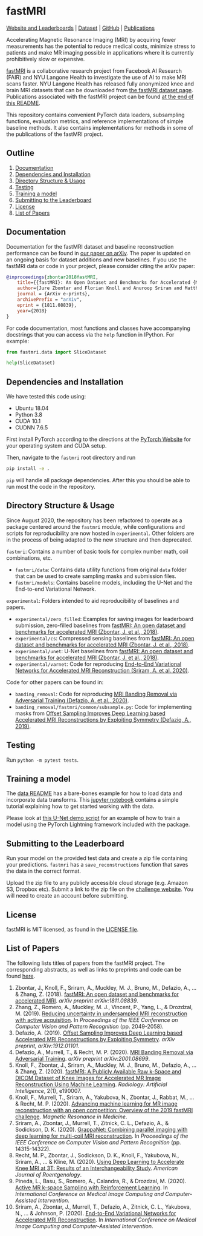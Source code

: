 # fastMRI

[Website and Leaderboards](https://fastMRI.org) | [Dataset](https://fastmri.med.nyu.edu/) | [GitHub](https://github.com/facebookresearch/fastMRI) | [Publications](#list-of-papers)

Accelerating Magnetic Resonance Imaging (MRI) by acquiring fewer measurements has the potential to reduce medical costs, minimize stress to patients and make MR imaging possible in applications where it is currently prohibitively slow or expensive.

[fastMRI](https://fastMRI.org) is a collaborative research project from Facebook AI Research (FAIR) and NYU Langone Health to investigate the use of AI to make MRI scans faster. NYU Langone Health has released fully anonymized knee and brain MRI datasets that can be downloaded from [the fastMRI dataset page](https://fastmri.med.nyu.edu/). Publications associated with the fastMRI project can be found [at the end of this README](#list-of-papers).

This repository contains convenient PyTorch data loaders, subsampling functions, evaluation metrics, and reference implementations of simple baseline methods. It also contains implementations for methods in some of the publications of the fastMRI project.

## Outline

1. [Documentation](#documentation)
2. [Dependencies and Installation](#Dependencies-and-Installation)
3. [Directory Structure & Usage](#directory-structure--usage)
4. [Testing](#testing)
5. [Training a model](#training-a-model)
6. [Submitting to the Leaderboard](#submitting-to-the-leaderboard)
7. [License](#license)
8. [List of Papers](#list-of-papers)

## Documentation

Documentation for the fastMRI dataset and baseline reconstruction performance can be found in [our paper on arXiv](https://arxiv.org/abs/1811.08839). The paper is updated on an ongoing basis for dataset additions and new baselines. If you use the fastMRI data or code in your project, please consider citing the arXiv paper:

```BibTeX
@inproceedings{zbontar2018fastMRI,
    title={{fastMRI}: An Open Dataset and Benchmarks for Accelerated {MRI}},
    author={Jure Zbontar and Florian Knoll and Anuroop Sriram and Matthew J. Muckley and Mary Bruno and Aaron Defazio and Marc Parente and Krzysztof J. Geras and Joe Katsnelson and Hersh Chandarana and Zizhao Zhang and Michal Drozdzal and Adriana Romero and Michael Rabbat and Pascal Vincent and James Pinkerton and Duo Wang and Nafissa Yakubova and Erich Owens and C. Lawrence Zitnick and Michael P. Recht and Daniel K. Sodickson and Yvonne W. Lui},
    journal = {ArXiv e-prints},
    archivePrefix = "arXiv",
    eprint = {1811.08839},
    year={2018}
}
```

For code documentation, most functions and classes have accompanying docstrings that you can access via the `help` function in IPython. For example:

```python
from fastmri.data import SliceDataset

help(SliceDataset)
```

## Dependencies and Installation

We have tested this code using:

* Ubuntu 18.04
* Python 3.8
* CUDA 10.1
* CUDNN 7.6.5

First install PyTorch according to the directions at the [PyTorch Website](https://pytorch.org/get-started/) for your operating system and CUDA setup.

Then, navigate to the `fastmri` root directory and run

```bash
pip install -e .
```

`pip` will handle all package dependencies. After this you should be able to run most the code in the repository.

## Directory Structure & Usage

Since August 2020, the repository has been refactored to operate as a package centered around the `fastmri` module, while configurations and scripts for reproducibility are now hosted in `experimental`. Other folders are in the process of being adapted to the new structure and then deprecated.

`fastmri`: Contains a number of basic tools for complex number math, coil combinations, etc.

* `fastmri/data`: Contains data utility functions from original `data` folder that can be used to create sampling masks and submission files.
* `fastmri/models`: Contains baseline models, including the U-Net and the End-to-end Variational Network.

`experimental`: Folders intended to aid reproducibility of baselines and papers.

* `experimental/zero_filled`: Examples for saving images for leaderboard submission, zero-filled baselines from [fastMRI: An open dataset and benchmarks for accelerated MRI (Zbontar, J. et al., 2018)](https://arxiv.org/abs/1811.08839).
* `experimental/cs`: Compressed sensing baselines from [fastMRI: An open dataset and benchmarks for accelerated MRI (Zbontar, J. et al., 2018)](https://arxiv.org/abs/1811.08839).
* `experimental/unet`: U-Net baselines from [fastMRI: An open dataset and benchmarks for accelerated MRI (Zbontar, J. et al., 2018)](https://arxiv.org/abs/1811.08839).
* `experimental/varnet`: Code for reproducing [End-to-End Variational Networks for Accelerated MRI Reconstruction (Sriram, A. et al. 2020)](https://arxiv.org/abs/2004.06688).

Code for other papers can be found in:

* `banding_removal`: Code for reproducing [MRI Banding Removal via Adversarial Training (Defazio, A. et al., 2020)](https://arxiv.org/abs/2001.08699).
* `banding_removal/fastmri/common/subsample.py`: Code for implementing masks from [Offset Sampling Improves Deep Learning based Accelerated MRI Reconstructions by Exploiting Symmetry (Defazio, A., 2019)](https://arxiv.org/abs/1912.01101).

## Testing

Run `python -m pytest tests`.

## Training a model

The [data README](https://github.com/facebookresearch/fastMRI/tree/master/fastmri/data/README.md) has a bare-bones example for how to load data and incorporate data transforms. This [jupyter notebook](https://github.com/facebookresearch/fastMRI/blob/master/fastMRI_tutorial.ipynb) contains a simple tutorial explaining how to get started working with the data.

Please look at [this U-Net demo script](https://github.com/facebookresearch/fastMRI/blob/master/experimental/unet/train_unet_demo.py) for an example of how to train a model using the PyTorch Lightning framework included with the package.

## Submitting to the Leaderboard

Run your model on the provided test data and create a zip file containing your predictions. `fastmri` has a `save_reconstructions` function that saves the data in the correct format.

Upload the zip file to any publicly accessible cloud storage (e.g. Amazon S3, Dropbox etc). Submit a link to the zip file on the [challenge website](https://fastmri.org/submit). You will need to create an account before submitting.

## License

fastMRI is MIT licensed, as found in the [LICENSE file](https://github.com/facebookresearch/fastMRI/blob/master/LICENSE.md).

## List of Papers

The following lists titles of papers from the fastMRI project. The corresponding abstracts, as well as links to preprints and code can be found [here](https://github.com/facebookresearch/fastMRI/blob/master/LIST_OF_PAPERS.md).

1. Zbontar, J., Knoll, F., Sriram, A., Muckley, M. J., Bruno, M., Defazio, A., ... & Zhang, Z. (2018). [fastMRI: An open dataset and benchmarks for accelerated MRI](https://arxiv.org/abs/1811.08839). *arXiv preprint arXiv:1811.08839*.
2. Zhang, Z., Romero, A., Muckley, M. J., Vincent, P., Yang, L., & Drozdzal, M. (2019). [Reducing uncertainty in undersampled MRI reconstruction with active acquisition](https://openaccess.thecvf.com/content_CVPR_2019/html/Zhang_Reducing_Uncertainty_in_Undersampled_MRI_Reconstruction_With_Active_Acquisition_CVPR_2019_paper.html). In *Proceedings of the IEEE Conference on Computer Vision and Pattern Recognition* (pp. 2049-2058).
3. Defazio, A. (2019). [Offset Sampling Improves Deep Learning based Accelerated MRI Reconstructions by Exploiting Symmetry](https://arxiv.org/abs/1912.01101). *arXiv preprint, arXiv:1912.01101*.
4. Defazio, A., Murrell, T., & Recht, M. P. (2020). [MRI Banding Removal via Adversarial Training](https://arxiv.org/abs/2001.08699). *arXiv preprint arXiv:2001.08699*.
5. Knoll, F., Zbontar, J., Sriram, A., Muckley, M. J., Bruno, M., Defazio, A., ... & Zhang, Z. (2020). [fastMRI: A Publicly Available Raw k-Space and DICOM Dataset of Knee Images for Accelerated MR Image Reconstruction Using Machine Learning](https://doi.org/10.1148/ryai.2020190007). *Radiology: Artificial Intelligence*, 2(1), e190007.
6. Knoll, F., Murrell, T., Sriram, A., Yakubova, N., Zbontar, J., Rabbat, M., ... & Recht, M. P. (2020). [Advancing machine learning for MR image reconstruction with an open competition: Overview of the 2019 fastMRI challenge](https://doi.org/10.1002/mrm.28338). *Magnetic Resonance in Medicine*.
7. Sriram, A., Zbontar, J., Murrell, T., Zitnick, C. L., Defazio, A., & Sodickson, D. K. (2020). [GrappaNet: Combining parallel imaging with deep learning for multi-coil MRI reconstruction](https://openaccess.thecvf.com/content_CVPR_2020/html/Sriram_GrappaNet_Combining_Parallel_Imaging_With_Deep_Learning_for_Multi-Coil_MRI_CVPR_2020_paper.html). In *Proceedings of the IEEE Conference on Computer Vision and Pattern Recognition* (pp. 14315-14322).
8. Recht, M. P., Zbontar, J., Sodickson, D. K., Knoll, F., Yakubova, N., Sriram, A., ... & Kline, M. (2020). [Using Deep Learning to Accelerate Knee MRI at 3T: Results of an Interchangeability Study](https://doi.org/10.2214/AJR.20.23313). *American Journal of Roentgenology*.
9. Pineda, L., Basu, S., Romero, A., Calandra, R., & Drozdzal, M. (2020). [Active MR k-space Sampling with Reinforcement Learning](https://arxiv.org/abs/2007.10469). In *International Conference on Medical Image Computing and Computer-Assisted Intervention*.
10. Sriram, A., Zbontar, J., Murrell, T., Defazio, A., Zitnick, C. L., Yakubova, N., ... & Johnson, P. (2020). [End-to-End Variational Networks for Accelerated MRI Reconstruction](https://arxiv.org/abs/2004.06688). In *International Conference on Medical Image Computing and Computer-Assisted Intervention*.
